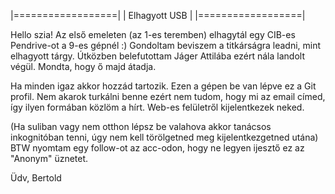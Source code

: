 |==================|
|  Elhagyott USB   |
|==================|

Hello szia! Az első emeleten  (az 1-es teremben) elhagytál egy CIB-es Pendrive-ot a 9-es gépnél :)
Gondoltam beviszem a titkárságra leadni, mint elhagyott tárgy. Útközben belefutottam Jáger Attilába ezért nála landolt végül. Mondta, hogy ő majd átadja.

Ha minden igaz akkor hozzád tartozik. Ezen a gépen be van lépve ez a Git profil. Nem akarok turkálni benne ezért nem tudom, hogy mi az email címed, így ilyen formában közlöm a hírt. Web-es felületről kijelentkezek neked.

(Ha suliban vagy nem otthon lépsz be valahova akkor tanácsos inkognitóban tenni, úgy nem kell törölgetned meg kijelentkezgetned utána)
BTW nyomtam egy follow-ot az acc-odon, hogy ne legyen ijesztő ez az "Anonym" üznetet.

Üdv, Bertold
